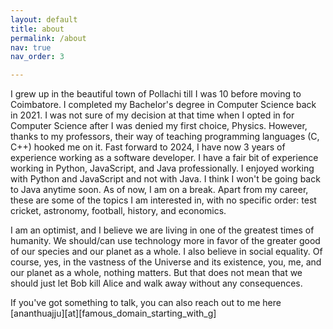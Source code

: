 ```yaml
---
layout: default
title: about
permalink: /about
nav: true
nav_order: 3

---
```



I grew up in the beautiful town of Pollachi till I was 10 before moving to Coimbatore. I completed my Bachelor's degree in Computer Science back in 2021. I was not sure of my decision at that time when I opted in for Computer Science after I was denied my first choice, Physics. However, thanks to my professors, their way of teaching programming languages (C, C++) hooked me on it. Fast forward to 2024, I have now 3 years of experience working as a software developer. I have a fair bit of experience working in Python, JavaScript, and Java professionally. I enjoyed working with Python and JavaScript and not with Java. I think I won't be going back to Java anytime soon. As of now, I am on a break. Apart from my career, these are some of the topics I am interested in, with no specific order: test cricket, astronomy, football, history, and economics.


I am an optimist, and I believe we are living in one of the greatest times of humanity. We should/can use technology more in favor of the greater good of our species and our planet as a whole. I also believe in social equality. Of course, yes, in the vastness of the Universe and its existence, you, me, and our planet as a whole, nothing matters. But that does not mean that we should just let Bob kill Alice and walk away without any consequences.


If you've got something to talk, you can also reach out to me here [ananthuajju][at][famous_domain_starting_with_g]